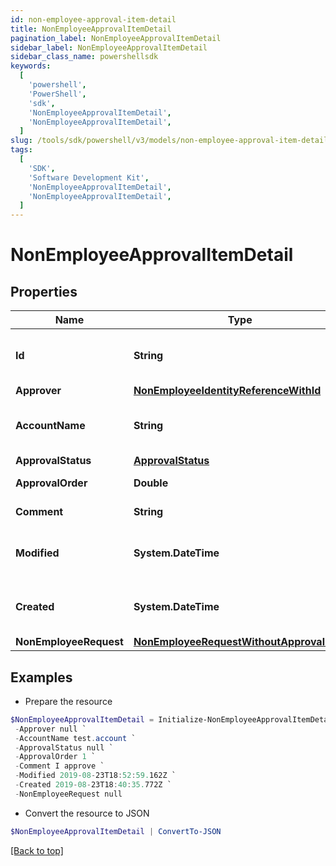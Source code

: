 ```yaml
---
id: non-employee-approval-item-detail
title: NonEmployeeApprovalItemDetail
pagination_label: NonEmployeeApprovalItemDetail
sidebar_label: NonEmployeeApprovalItemDetail
sidebar_class_name: powershellsdk
keywords:
  [
    'powershell',
    'PowerShell',
    'sdk',
    'NonEmployeeApprovalItemDetail',
    'NonEmployeeApprovalItemDetail',
  ]
slug: /tools/sdk/powershell/v3/models/non-employee-approval-item-detail
tags:
  [
    'SDK',
    'Software Development Kit',
    'NonEmployeeApprovalItemDetail',
    'NonEmployeeApprovalItemDetail',
  ]
---
```


# NonEmployeeApprovalItemDetail

## Properties

| Name | Type | Description | Notes |
| --- | --- | --- | --- |
| **Id** | **String** | Non-Employee approval item id | [optional] |
| **Approver** | [**NonEmployeeIdentityReferenceWithId**](non-employee-identity-reference-with-id) |  | [optional] |
| **AccountName** | **String** | Requested identity account name | [optional] |
| **ApprovalStatus** | [**ApprovalStatus**](approval-status) |  | [optional] |
| **ApprovalOrder** | **Double** | Approval order | [optional] |
| **Comment** | **String** | comment of approver | [optional] |
| **Modified** | **System.DateTime** | When the request was last modified. | [optional] |
| **Created** | **System.DateTime** | When the request was created. | [optional] |
| **NonEmployeeRequest** | [**NonEmployeeRequestWithoutApprovalItem**](non-employee-request-without-approval-item) |  | [optional] |

## Examples

- Prepare the resource

```powershell
$NonEmployeeApprovalItemDetail = Initialize-NonEmployeeApprovalItemDetail  -Id 2c1e388b-1e55-4b0a-ab5c-897f1204159c `
 -Approver null `
 -AccountName test.account `
 -ApprovalStatus null `
 -ApprovalOrder 1 `
 -Comment I approve `
 -Modified 2019-08-23T18:52:59.162Z `
 -Created 2019-08-23T18:40:35.772Z `
 -NonEmployeeRequest null
```

- Convert the resource to JSON

```powershell
$NonEmployeeApprovalItemDetail | ConvertTo-JSON
```

[[Back to top]](#)
